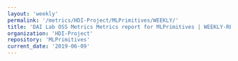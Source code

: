 ```yaml
---
layout: 'weekly'
permalink: '/metrics/HDI-Project/MLPrimitives/WEEKLY/'
title: 'DAI Lab OSS Metrics Metrics report for MLPrimitives | WEEKLY-REPORT-2019-06-09'
organization: 'HDI-Project'
repository: 'MLPrimitives'
current_date: '2019-06-09'
---
```

